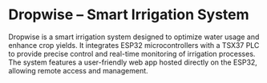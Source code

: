 
# Dropwise – Smart Irrigation System 
Dropwise is a smart irrigation system designed to optimize water usage and enhance crop yields. It integrates ESP32 microcontrollers with a TSX37 PLC to provide precise control and real-time monitoring of irrigation processes. The system features a user-friendly web app hosted directly on the ESP32, allowing remote access and management.

